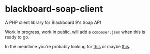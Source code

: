 # blackboard-soap-client

A PHP client library for Blackboard 9's Soap API

Work in progress, work in public, will add a `composer.json` when this is ready to go.

In the meantime you're probably looking for [this](https://github.com/stedwards/Blackboard-Web-Services-PHP-Library) or maybe [this](https://github.com/blackboard/BBDN-Web-Service-Python-Sample-Code).